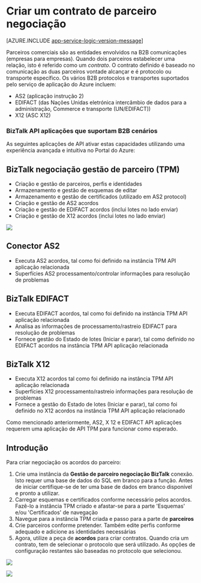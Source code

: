 <properties 
   pageTitle="Criar um contrato de parceiro negociação no Azure de aplicação de serviço | Microsoft Azure" 
   description="Criar negociação os acordos do parceiro" 
   services="logic-apps" 
   documentationCenter=".net,nodejs,java" 
   authors="rajram" 
   manager="erikre" 
   editor=""/>

<tags
   ms.service="logic-apps"
   ms.devlang="multiple"
    ms.topic="get-started-article"
   ms.tgt_pltfrm="na"
   ms.workload="integration" 
   ms.date="08/23/2016"
   ms.author="rajram"/>

# <a name="creating-a-trading-partner-agreement"></a>Criar um contrato de parceiro negociação   

[AZURE.INCLUDE [app-service-logic-version-message](../../includes/app-service-logic-version-message.md)]

Parceiros comerciais são as entidades envolvidos na B2B comunicações (empresas para empresas). Quando dois parceiros estabelecer uma relação, isto é referido como um *contrato*. O contrato definido é baseado no comunicação as duas parceiros vontade alcançar e é protocolo ou transporte específico. Os vários B2B protocolos e transportes suportados pelo serviço de aplicação do Azure incluem:

- AS2 (aplicação instrução 2)
- EDIFACT (das Nações Unidas eletrónica intercâmbio de dados para a administração, Commerce e transporte (UN/EDIFACT))
- X12 (ASC X12)

### <a name="biztalk-api-apps-that-support-b2b-scenarios"></a>BizTalk API aplicações que suportam B2B cenários
As seguintes aplicações de API ativar estas capacidades utilizando uma experiência avançada e intuitiva no Portal do Azure:


## <a name="biztalk-trading-partner-management-tpm"></a>BizTalk negociação gestão de parceiro (TPM)
- Criação e gestão de parceiros, perfis e identidades
- Armazenamento e gestão de esquemas de editar
- Armazenamento e gestão de certificados (utilizado em AS2 protocol)
- Criação e gestão de AS2 acordos
- Criação e gestão de EDIFACT acordos (inclui lotes no lado enviar)
- Criação e gestão de X12 acordos (inclui lotes no lado enviar)

![][1]


## <a name="as2-connector"></a>Conector AS2
- Executa AS2 acordos, tal como foi definido na instância TPM API aplicação relacionada
- Superfícies AS2 processamento/controlar informações para resolução de problemas


## <a name="biztalk-edifact"></a>BizTalk EDIFACT
- Executa EDIFACT acordos, tal como foi definido na instância TPM API aplicação relacionada
- Analisa as informações de processamento/rastreio EDIFACT para resolução de problemas
- Fornece gestão do Estado de lotes (Iniciar e parar), tal como definido no EDIFACT acordos na instância TPM API aplicação relacionada


## <a name="biztalk-x12"></a>BizTalk X12
- Executa X12 acordos tal como foi definido na instância TPM API aplicação relacionada 
- Superfícies X12 processamento/rastreio informações para resolução de problemas
- Fornece a gestão do Estado de lotes (Iniciar e parar), tal como foi definido no X12 acordos na instância TPM API aplicação relacionado

Como mencionado anteriormente, AS2, X 12 e EDIFACT API aplicações requerem uma aplicação de API TPM para funcionar como esperado.


## <a name="getting-started"></a>Introdução
Para criar negociação os acordos do parceiro:

1. Crie uma instância da **Gestão de parceiro negociação BizTalk** conexão. Isto requer uma base de dados do SQL em branco para a função. Antes de iniciar certifique-se de ter uma base de dados em branco disponível e pronto a utilizar.
2. Carregar esquemas e certificados conforme necessário pelos acordos. Fazê-lo a instância TPM criado e afastar-se para a parte 'Esquemas' e/ou 'Certificados' de navegação
3. Navegue para a instância TPM criada e passo para a parte de **parceiros**
4. Crie parceiros conforme pretender. Também edite perfis conforme adequado e adicione as identidades necessárias
5. Agora, utilize a peça de **acordos** para criar contratos. Quando cria um contrato, tem de selecionar o protocolo que será utilizado. As opções de configuração restantes são baseadas no protocolo que selecionou.

![][2]

![][3]

<!--Image references-->
[1]: ./media/app-service-logic-create-a-trading-partner-agreement/TPMResourceView.png
[2]: ./media/app-service-logic-create-a-trading-partner-agreement/ProtocolSelection.png
[3]: ./media/app-service-logic-create-a-trading-partner-agreement/X12AgreementCreation.png
 
